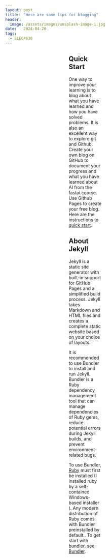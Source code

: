 ```yaml
---
layout: post
title:  "Here are some tips for blogging"
header:
  image: /assets/images/unsplash-image-1.jpg
date:   2024-04-20
tags: 
  - ELEC4630
---
```

<div style="margin: 10px 200px;">
  <p><strong><h2>Quick Start</h2></strong></p>
  <p>One way to improve your learning is to blog about what you have learned and how you have solved problems. It is also an excellent way to explore git and Github. Create your own blog on GitHub to document your progress and what you have learned about AI from the fastai course. Use Github Pages to create your free blog. Here are the instructions to <a href="https://docs.github.com/en/pages">quick start</a>.</p>
  <p><strong><h2>About Jekyll</h2></strong></p>
  <p>Jekyll is a static site generator with built-in support for GitHub Pages and a simplified build process. Jekyll takes Markdown and HTML files and creates a complete static website based on your choice of layouts.</p>
  <p>It is recommended to use Bundler to install and run Jekyll. Bundler is a Ruby dependency management tool that can manage dependencies of Ruby gems, reduce potential errors during Jekyll builds, and prevent environment-related bugs.</p>
  <p>To use Bundler, <a href="https://rubyinstaller.org/">Ruby</a> must first be installed (I installed ruby by a self-contained Windows-based installer ). Any modern distribution of Ruby comes with Bundler preinstalled by default.. To get start with bundler, see <a href="https://bundler.io/">Bundler</a>.</p>
</div>


